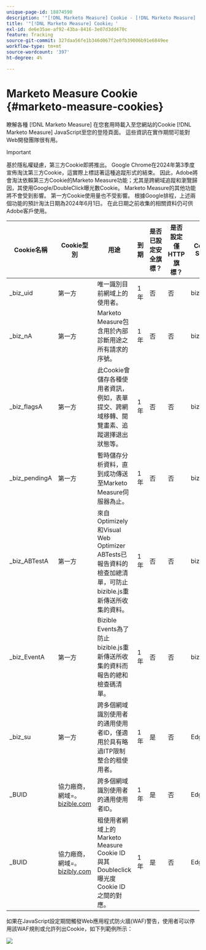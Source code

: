 ```yaml
---
unique-page-id: 18874590
description: '"[!DNL Marketo Measure] Cookie - [!DNL Marketo Measure]  — 產品檔案」'
title: '"[!DNL Marketo Measure] Cookie」'
exl-id: de6e35ae-af92-43ba-8416-3e07d3dd470c
feature: Tracking
source-git-commit: 327daa56fe1b346d067f2e0fb39006b91e6849ee
workflow-type: tm+mt
source-wordcount: '397'
ht-degree: 4%

---
```


# Marketo Measure Cookie {#marketo-measure-cookies}

瞭解各種 [!DNL Marketo Measure] 在您套用時載入至您網站的Cookie [!DNL Marketo Measure] JavaScript至您的登陸頁面。 這些資訊在實作期間可能對Web開發團隊很有用。

>[!IMPORTANT]
>
>基於隱私權疑慮，第三方Cookie即將推出。 Google Chrome在2024年第3季度宣佈淘汰第三方Cookie，這實際上標誌著這種追蹤形式的結束。 因此，Adobe將會淘汰依賴第三方Cookie的Marketo Measure功能；尤其是跨網域追蹤和瀏覽歸因，其使用Google/DoubleClick曝光數Cookie。 Marketo Measure的其他功能將不會受到影響。 第一方Cookie使用量也不受影響。 根據Google排程，上述兩個功能的預計淘汰日期為2024年6月1日。 在此日期之前收集的相關資料仍可供Adobe客戶使用。

<table>
<thead>
  <tr>
    <th>Cookie名稱</th>
    <th>Cookie型別</th>
    <th>用途</th>
    <th>到期</th>
    <th>是否已設定安全旗標？<br></th>
    <th>是否設定僅HTTP旗標？</th>
    <th>Cookie Setter</th>
  </tr>
</thead>
<tbody>
  <tr>
    <td>_biz_uid</td>
    <td>第一方</td>
    <td>唯一識別目前網域上的使用者。</td>
    <td>1年</td>
    <td>否</td>
    <td>否</td>
    <td>bizible.js</td>
  </tr>
  <tr>
    <td>_biz_nA</td>
    <td>第一方</td>
    <td>Marketo Measure包含用於內部診斷用途之所有請求的序號。</td>
    <td>1年</td>
    <td>否</td>
    <td>否</td>
    <td>bizible.js</td>
  </tr>
  <tr>
    <td>_biz_flagsA</td>
    <td>第一方</td>
    <td>此Cookie會儲存各種使用者資訊，例如，表單提交、跨網域移轉、閱覽畫素、追蹤選擇退出狀態等。</td>
    <td>1年</td>
    <td>否</td>
    <td>否</td>
    <td>bizible.js</td>
  </tr>
  <tr>
    <td>_biz_pendingA</td>
    <td>第一方</td>
    <td>暫時儲存分析資料，直到成功傳送至Marketo Measure伺服器為止。</td>
    <td>1年</td>
    <td>否</td>
    <td>否</td>
    <td>bizible.js</td>
  </tr>
  <tr>
    <td>_biz_ABTestA</td>
    <td>第一方</td>
    <td>來自Optimizely和Visual Web Optimizer ABTests已報告資料的檢查加總清單，可防止bizible.js重新傳送所收集的資料。</td>
    <td>1年</td>
    <td>否</td>
    <td>否</td>
    <td>bizible.js</td>
  </tr>
  <tr>
    <td>_biz_EventA</td>
    <td>第一方</td>
    <td>Bizible Events為了防止bizible.js重新傳送所收集的資料而報告的總和檢查碼清單。</td>
    <td>1年</td>
    <td>否</td>
    <td>否</td>
    <td>bizible.js</td>
  </tr>
  <tr>
    <td>_biz_su</td>
    <td>第一方</td>
    <td>跨多個網域識別使用者的通用使用者ID，僅適用於具有略過ITP限制整合的租使用者。</td>
    <td>1年</td>
    <td>是</td>
    <td>否</td>
    <td>Edgecast</td>
  </tr>
  <tr>
    <td>_BUID</td>
    <td>協力廠商，網域=。<a href="http://bizible.com/">bizible.com</a></td>
    <td>跨多個網域識別使用者的通用使用者ID。</td>
    <td>1年</td>
    <td>是</td>
    <td>否</td>
    <td>Edgecast</td>
  </tr>
  <tr>
    <td>_BUID</td>
    <td>協力廠商，網域=。<a href="http://bizibly.com/">bizibly.com</a></td>
    <td>租使用者網域上的Marketo Measure Cookie ID與其Doubleclick曝光度Cookie ID之間的對應。</td>
    <td>1年</td>
    <td>是</td>
    <td>否</td>
    <td>Edgecast</td>
  </tr>
</tbody>
</table>

如果在JavaScript設定期間觸發Web應用程式防火牆(WAF)警告，使用者可以停用該WAF規則或允許列出Cookie，如下列範例所示：

![](assets/marketo-measure-cookies-1.png)
